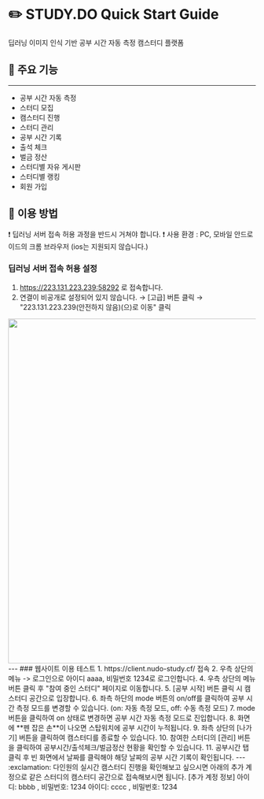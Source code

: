 # :pencil2: STUDY.DO Quick Start Guide
딥러닝 이미지 인식 기반 공부 시간 자동 측정 캠스터디 플랫폼

## :pushpin: 주요 기능
---
- 공부 시간 자동 측정 
- 스터디 모집
- 캠스터디 진행
- 스터디 관리
 - 공부 시간 기록
 - 출석 체크
 - 벌금 정산
- 스터디별 자유 게시판
- 스터디별 랭킹 
- 회원 가입


## :pushpin: 이용 방법
:exclamation: 딥러닝 서버 접속 허용 과정을 반드시 거쳐야 합니다. 
:exclamation: 사용 환경 : PC, 모바일 안드로이드의 크롬 브라우저 (ios는 지원되지 않습니다.)

### 딥러닝 서버 접속 허용 설정
1. https://223.131.223.239:58292 로 접속합니다.  
2. 연결이 비공개로 설정되어 있지 않습니다. → [고급] 버튼 클릭 → "223.131.223.239(안전하지 않음)(으)로 이동" 클릭  
<img src="https://user-images.githubusercontent.com/76865900/172972450-5c1a204a-199d-45d7-95b8-3110b15ac0ac.png" width="700">  
---
### 웹사이트 이용 테스트
1. https://client.nudo-study.cf/ 접속  
2. 우측 상단의 메뉴 -> 로그인으로 아이디 aaaa, 비밀번호 1234로 로그인합니다.  
4. 우측 상단의 메뉴 버튼 클릭 후 "참여 중인 스터디" 페이지로 이동합니다.  
5. [공부 시작] 버튼 클릭 시 캠스터디 공간으로 입장합니다.  
6. 좌측 하단의 mode 버튼의 on/off를 클릭하여 공부 시간 측정 모드를 변경할 수 있습니다. (on: 자동 측정 모드, off: 수동 측정 모드)  
7. mode 버튼을 클릭하여 on 상태로 변경하면 공부 시간 자동 측정 모드로 진입합니다.   
8. 화면에 **펜 잡은 손**이 나오면 스탑워치에 공부 시간이 누적됩니다.    
9. 좌측 상단의 [나가기] 버튼을 클릭하여 캠스터디를 종료할 수 있습니다.   
10. 참여한 스터디의 [관리] 버튼을 클릭하여 공부시간/출석체크/벌금정산 현황을 확인할 수 있습니다.   
11. 공부시간 탭 클릭 후 빈 화면에서 날짜를 클릭해야 해당 날짜의 공부 시간 기록이 확인됩니다.   
---
:exclamation: 다인원의 실시간 캠스터디 진행을 확인해보고 싶으시면 아래의 추가 계정으로 같은 스터디의 캠스터디 공간으로 접속해보시면 됩니다.    
[추가 계정 정보]  
아이디: bbbb , 비밀번호: 1234  
아이디: cccc , 비밀번호: 1234  



